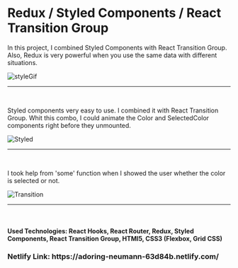 <h1>Redux / Styled Components / React Transition Group</h1>

In this project, I combined Styled Components with React Transition Group. Also, Redux is very powerful when you use the same data with different situations.

![styleGif](https://user-images.githubusercontent.com/57728302/73719775-617d8c00-46ee-11ea-9718-07e10b05ed50.gif)

<hr/> 
<br/>

Styled components very easy to use. I combined it with React Transition Group. Whit this combo, I could animate the Color and SelectedColor components right before they unmounted.

![Styled](https://user-images.githubusercontent.com/57728302/73719608-f2079c80-46ed-11ea-8cd5-ca6f6cbb8111.JPG)

<hr/> 
<br/>

I took help from 'some' function when I showed the user whether the color is selected or not.

![Transition](https://user-images.githubusercontent.com/57728302/73720283-93432280-46ef-11ea-8953-85066268b4bd.JPG)


<hr/> 
<br/>

<h4>Used Technologies: React Hooks, React Router, Redux, Styled Components, React Transition Group, HTMl5, CSS3 (Flexbox, Grid CSS) </h4>
<h3>Netlify Link: https://adoring-neumann-63d84b.netlify.com/</h3>
